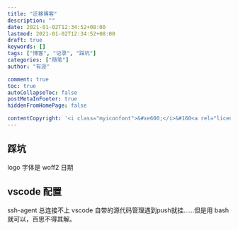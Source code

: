 ```yaml
---
title: "迁移博客"
description: ""
date: 2021-01-02T12:34:52+08:00
lastmod: 2021-01-02T12:34:52+08:00
draft: true
keywords: []
tags: ["博客", "记录", "踩坑"]
categories: ["随笔"]
author: "有涯"

comment: true
toc: true
autoCollapseToc: false
postMetaInFooter: true
hiddenFromHomePage: false

contentCopyright: '<i class="myiconfont">&#xe600;</i>&#160<a rel="license" href="https://creativecommons.org/licenses/by-nc-nd/4.0/" target="_blank" title="Attribution-NonCommercial-NoDerivatives 4.0 International (CC BY-NC-ND 4.0)">署名-非商业性使用-禁止演绎 4.0 国际</a>&#160转载请保留原文链接及作者'
---
```


<!--more-->


## 踩坑
logo 字体是 woff2
日期

## vscode 配置
ssh-agent 总连接不上
vscode 自带的源代码管理遇到push就挂……但是用 bash 就可以，百思不得其解。